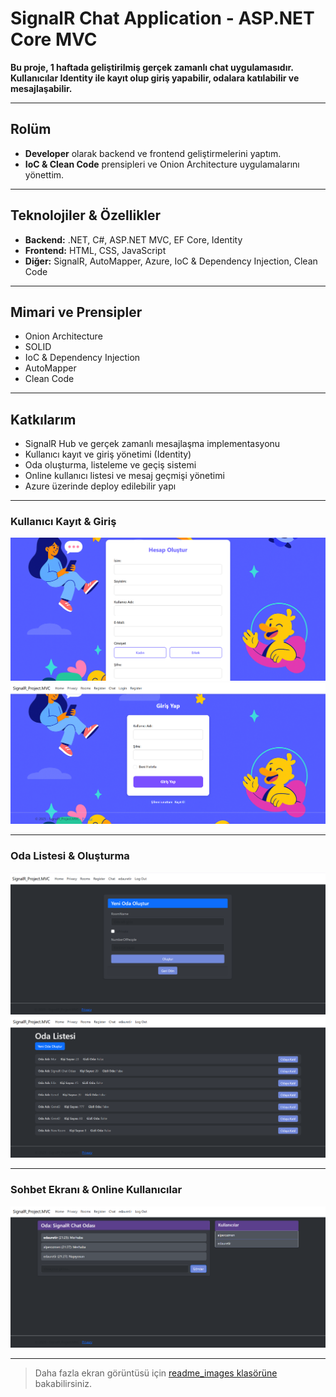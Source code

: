 # SignalR Chat Application - ASP.NET Core MVC
 
**Bu proje, 1 haftada geliştirilmiş gerçek zamanlı chat uygulamasıdır.  
Kullanıcılar Identity ile kayıt olup giriş yapabilir, odalara katılabilir ve mesajlaşabilir.**  
 
---
 
## Rolüm  
- **Developer** olarak backend ve frontend geliştirmelerini yaptım.  
- **IoC & Clean Code** prensipleri ve Onion Architecture uygulamalarını yönettim.  
 
---
 
## Teknolojiler & Özellikler  
- **Backend:** .NET, C#, ASP.NET MVC, EF Core, Identity  
- **Frontend:** HTML, CSS, JavaScript  
- **Diğer:** SignalR, AutoMapper, Azure, IoC & Dependency Injection, Clean Code  
 
---
 
## Mimari ve Prensipler  
- Onion Architecture  
- SOLID  
- IoC & Dependency Injection  
- AutoMapper  
- Clean Code  
 
---
 
## Katkılarım  
- SignalR Hub ve gerçek zamanlı mesajlaşma implementasyonu  
- Kullanıcı kayıt ve giriş yönetimi (Identity)  
- Oda oluşturma, listeleme ve geçiş sistemi  
- Online kullanıcı listesi ve mesaj geçmişi yönetimi  
- Azure üzerinde deploy edilebilir yapı  
 
---
 
### Kullanıcı Kayıt & Giriş
![Register](readme_images/register.png)  
![Login](readme_images/login.png)  
 
---
 
### Oda Listesi & Oluşturma
![Room List](readme_images/add_room.png)
![Room List](readme_images/rooms.png)  
 
---
 
### Sohbet Ekranı & Online Kullanıcılar
![Chat Screen](readme_images/chat.png)  
 
---
 
> Daha fazla ekran görüntüsü için [readme_images klasörüne](readme_images/) bakabilirsiniz.
